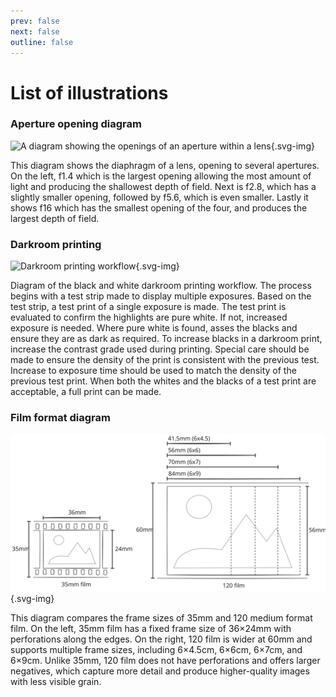 ```yaml
---
prev: false
next: false
outline: false
---
```


# List of illustrations

### Aperture opening diagram
![A diagram showing the openings of an aperture within a lens](/diagrams/aperture-opening-diagram.svg){.svg-img}

This diagram shows the diaphragm of a lens, opening to several apertures. 
On the left, f1.4 which is the largest opening allowing the most amount of light and producing the shallowest depth of field. 
Next is f2.8, which has a slightly smaller opening, followed by f5.6, which is even smaller.
Lastly it shows f16 which has the smallest opening of the four, and produces the largest depth of field. 

### Darkroom printing 
![Darkroom printing workflow](/diagrams/b-and-w-darkroom-printing-workflow.svg){.svg-img}

Diagram of the black and white darkroom printing workflow. 
The process begins with a test strip made to display multiple exposures.
Based on the test strip, a test print of a single exposure is made.
The test print is evaluated to confirm the highlights are pure white.
If not, increased exposure is needed. 
Where pure white is found, asses the blacks and ensure they are as dark as required. 
To increase blacks in a darkroom print, increase the contrast grade used during printing. 
Special care should be made to ensure the density of the print is consistent with the previous test. 
Increase to exposure time should be used to match the density of the previous test print.
When both the whites and the blacks of a test print are acceptable, a full print can be made.

### Film format diagram
![Film format diagram](./public/diagrams/film-formats.svg){.svg-img}

This diagram compares the frame sizes of 35mm and 120 medium format film. 
On the left, 35mm film has a fixed frame size of 36×24mm with perforations along the edges. 
On the right, 120 film is wider at 60mm and supports multiple frame sizes, including 6×4.5cm, 6×6cm, 6×7cm, and 6×9cm. 
Unlike 35mm, 120 film does not have perforations and offers larger negatives, which capture more detail and produce higher-quality images with less visible grain.